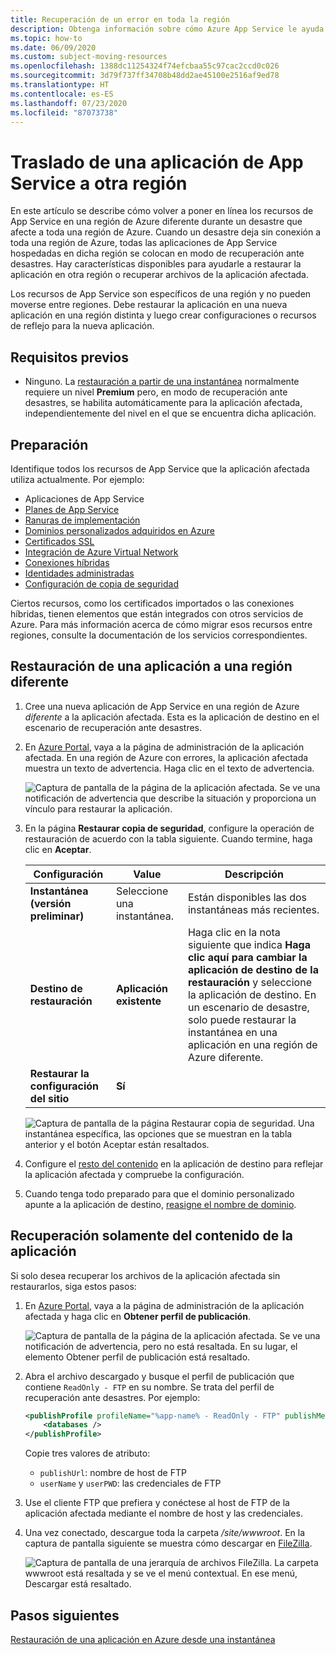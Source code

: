 ```yaml
---
title: Recuperación de un error en toda la región
description: Obtenga información sobre cómo Azure App Service le ayuda a mantener las funcionalidades de continuidad empresarial y recuperación ante desastres (BCDR). Recupere la aplicación de un error en toda una región de Azure.
ms.topic: how-to
ms.date: 06/09/2020
ms.custom: subject-moving-resources
ms.openlocfilehash: 1388dc11254324f74efcbaa55c97cac2ccd0c026
ms.sourcegitcommit: 3d79f737ff34708b48dd2ae45100e2516af9ed78
ms.translationtype: HT
ms.contentlocale: es-ES
ms.lasthandoff: 07/23/2020
ms.locfileid: "87073738"
---
```

# <a name="move-an-app-service-app-to-another-region"></a>Traslado de una aplicación de App Service a otra región

En este artículo se describe cómo volver a poner en línea los recursos de App Service en una región de Azure diferente durante un desastre que afecte a toda una región de Azure. Cuando un desastre deja sin conexión a toda una región de Azure, todas las aplicaciones de App Service hospedadas en dicha región se colocan en modo de recuperación ante desastres. Hay características disponibles para ayudarle a restaurar la aplicación en otra región o recuperar archivos de la aplicación afectada.

Los recursos de App Service son específicos de una región y no pueden moverse entre regiones. Debe restaurar la aplicación en una nueva aplicación en una región distinta y luego crear configuraciones o recursos de reflejo para la nueva aplicación.

## <a name="prerequisites"></a>Requisitos previos

- Ninguno. La [restauración a partir de una instantánea](app-service-web-restore-snapshots.md) normalmente requiere un nivel **Premium** pero, en modo de recuperación ante desastres, se habilita automáticamente para la aplicación afectada, independientemente del nivel en el que se encuentra dicha aplicación.

## <a name="prepare"></a>Preparación

Identifique todos los recursos de App Service que la aplicación afectada utiliza actualmente. Por ejemplo:

- Aplicaciones de App Service
- [Planes de App Service](overview-hosting-plans.md)
- [Ranuras de implementación](deploy-staging-slots.md)
- [Dominios personalizados adquiridos en Azure](manage-custom-dns-buy-domain.md)
- [Certificados SSL](configure-ssl-certificate.md)
- [Integración de Azure Virtual Network](web-sites-integrate-with-vnet.md)
- [Conexiones híbridas](app-service-hybrid-connections.md)
- [Identidades administradas](overview-managed-identity.md)
- [Configuración de copia de seguridad](manage-backup.md)

Ciertos recursos, como los certificados importados o las conexiones híbridas, tienen elementos que están integrados con otros servicios de Azure. Para más información acerca de cómo migrar esos recursos entre regiones, consulte la documentación de los servicios correspondientes.

## <a name="restore-app-to-a-different-region"></a>Restauración de una aplicación a una región diferente

1. Cree una nueva aplicación de App Service en una región de Azure *diferente* a la aplicación afectada. Esta es la aplicación de destino en el escenario de recuperación ante desastres.

1. En [Azure Portal](https://portal.azure.com), vaya a la página de administración de la aplicación afectada. En una región de Azure con errores, la aplicación afectada muestra un texto de advertencia. Haga clic en el texto de advertencia.

    ![Captura de pantalla de la página de la aplicación afectada. Se ve una notificación de advertencia que describe la situación y proporciona un vínculo para restaurar la aplicación.](media/manage-disaster-recovery/restore-start.png)

1. En la página **Restaurar copia de seguridad**, configure la operación de restauración de acuerdo con la tabla siguiente. Cuando termine, haga clic en **Aceptar**.

   | Configuración | Value | Descripción |
   |-|-|-|
   | **Instantánea (versión preliminar)** | Seleccione una instantánea. | Están disponibles las dos instantáneas más recientes. |
   | **Destino de restauración** | **Aplicación existente** | Haga clic en la nota siguiente que indica **Haga clic aquí para cambiar la aplicación de destino de la restauración** y seleccione la aplicación de destino. En un escenario de desastre, solo puede restaurar la instantánea en una aplicación en una región de Azure diferente. |
   | **Restaurar la configuración del sitio** | **Sí** | |

    ![Captura de pantalla de la página Restaurar copia de seguridad. Una instantánea específica, las opciones que se muestran en la tabla anterior y el botón Aceptar están resaltados.](media/manage-disaster-recovery/restore-configure.png)

3. Configure el [resto del contenido](#prepare) en la aplicación de destino para reflejar la aplicación afectada y compruebe la configuración.

4. Cuando tenga todo preparado para que el dominio personalizado apunte a la aplicación de destino, [reasigne el nombre de dominio](manage-custom-dns-migrate-domain.md#remap-the-active-dns-name).

## <a name="recover-app-content-only"></a>Recuperación solamente del contenido de la aplicación

Si solo desea recuperar los archivos de la aplicación afectada sin restaurarlos, siga estos pasos:

1. En [Azure Portal](https://portal.azure.com), vaya a la página de administración de la aplicación afectada y haga clic en **Obtener perfil de publicación**.

    ![Captura de pantalla de la página de la aplicación afectada. Se ve una notificación de advertencia, pero no está resaltada. En su lugar, el elemento Obtener perfil de publicación está resaltado.](media/manage-disaster-recovery/get-publish-profile.png)

1. Abra el archivo descargado y busque el perfil de publicación que contiene `ReadOnly - FTP` en su nombre. Se trata del perfil de recuperación ante desastres. Por ejemplo:

    ```xml
    <publishProfile profileName="%app-name% - ReadOnly - FTP" publishMethod="FTP" publishUrl="ftp://%ftp-site%/site/wwwroot" ftpPassiveMode="True" userName="%app-name%\$%app-name%" userPWD="" destinationAppUrl="http://%app-name%.azurewebsites.net" SQLServerDBConnectionString="" mySQLDBConnectionString="" hostingProviderForumLink="" controlPanelLink="http://windows.azure.com" webSystem="WebSites">
        <databases />
    </publishProfile>
    ```
    
    Copie tres valores de atributo: 
        
    - `publishUrl`: nombre de host de FTP
    - `userName` y `userPWD`: las credenciales de FTP

1. Use el cliente FTP que prefiera y conéctese al host de FTP de la aplicación afectada mediante el nombre de host y las credenciales.

1. Una vez conectado, descargue toda la carpeta */site/wwwroot*. En la captura de pantalla siguiente se muestra cómo descargar en [FileZilla](https://filezilla-project.org/).

    ![Captura de pantalla de una jerarquía de archivos FileZilla. La carpeta wwwroot está resaltada y se ve el menú contextual. En ese menú, Descargar está resaltado.](media/manage-disaster-recovery/download-content.png)

## <a name="next-steps"></a>Pasos siguientes
[Restauración de una aplicación en Azure desde una instantánea](app-service-web-restore-snapshots.md)
